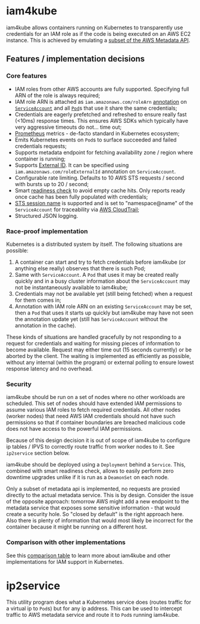 # iam4kube

iam4kube allows containers running on Kubernetes to transparently use credentials for an IAM role as if the code
is being executed on an AWS EC2 instance. This is achieved by emulating a
[subset of the AWS Metadata API](https://docs.aws.amazon.com/AWSEC2/latest/UserGuide/iam-roles-for-amazon-ec2.html#instance-metadata-security-credentials).

## Features / implementation decisions

### Core features

- IAM roles from other AWS accounts are fully supported. Specifying full ARN of the role is always required;
- IAM role ARN is attached as `iam.amazonaws.com/roleArn`
  [annotation](https://kubernetes.io/docs/concepts/overview/working-with-objects/annotations/) on
  [`ServiceAccount`](https://kubernetes.io/docs/tasks/configure-pod-container/configure-service-account/) and all
  [`Pod`](https://kubernetes.io/docs/concepts/workloads/pods/pod/)s that use it share the same credentials;
- Credentials are eagerly prefetched and refreshed to ensure really fast (<10ms) response times. This ensures AWS SDKs
  which typically have very aggressive timeouts do not... time out;
- [Prometheus](https://prometheus.io/) metrics - de-facto standard in Kubernetes ecosystem;
- Emits Kubernetes events on `Pod`s to surface succeeded and failed credentials requests;
- Supports metadata endpoint for fetching availability zone / region where container is running;
- Supports [External ID](https://docs.aws.amazon.com/IAM/latest/UserGuide/id_roles_create_for-user_externalid.html).
  It can be specified using `iam.amazonaws.com/roleExternalId` annotation on `ServiceAccount`.
- Configurable rate limiting. Defaults to 10 AWS STS requests / second with bursts up to 20 / second;
- Smart [readiness check](https://kubernetes.io/docs/tasks/configure-pod-container/configure-liveness-readiness-probes/#define-readiness-probes)
  to avoid empty cache hits. Only reports ready once cache has been fully populated with credentials;
- [STS session name](https://docs.aws.amazon.com/STS/latest/APIReference/API_AssumeRole.html) is supported and is
  set to "namespace@name" of the `ServiceAccount` for traceability via
  [AWS CloudTrail](https://aws.amazon.com/cloudtrail/);
- Structured JSON logging.

### Race-proof implementation

Kubernetes is a distributed system by itself. The following situations are possible:
1. A container can start and try to fetch credentials before iam4kube (or anything else really)
   observes that there is such Pod;
1. Same with `ServiceAccount`. A `Pod` that uses it may be created really quickly and in a busy cluster information
   about the `ServiceAccount` may not be instantaneously available to iam4kube;
1. Credentials may not be available yet (still being fetched) when a request for them comes in;
1. Annotation with IAM role ARN on an existing `ServiceAccount` may be set, then a `Pod` that uses it starts up quickly
   but iam4kube may have not seen the annotation update yet (still has `ServiceAccount` without the
   annotation in the cache).

These kinds of situations are handled gracefully by not responding to a request for credentials and waiting for
missing pieces of information to become available. Request may either time out (15 seconds currently) or be aborted by
the client. The waiting is implemented as efficiently as possible, without any internal (within the program) or
external polling to ensure lowest response latency and no overhead.

### Security

iam4kube should be run on a set of nodes where no other workloads are scheduled. This set of nodes should
have extended IAM permissions to assume various IAM roles to fetch required credentials. All other nodes (worker nodes)
that need AWS IAM credentials should not have such permissions so that if container boundaries are breached
malicious code does not have access to the powerful IAM permissions.

Because of this design decision it is out of scope of iam4kube to configure ip tables / IPVS to correctly route traffic
from worker nodes to it. See `ip2service` section below.

iam4kube should be deployed using a `Deployment` behind a `Service`. This, combined with smart readiness check, allows
to easily perform zero downtime upgrades unlike if it is run as a `DeamonSet` on each node.

Only a subset of metadata api is implemented, no requests are proxied directly to the actual metadata service.
This is by design. Consider the issue of the opposite approach: tomorrow AWS might add a new endpoint to the metadata
service that exposes some sensitive information - that would create a security hole. So "closed by default" is the
right approach here.
Also there is plenty of information that would most likely be incorrect for the container because it might be
running on a different host.

### Comparison with other implementations

See this [comparison table](https://docs.google.com/document/d/1rn-v2TNH9k4Oz-VuaueP77ANE5p-5Ua89obK2JaArfg/edit)
to learn more about iam4kube and other implementations for IAM support in Kubernetes.

# ip2service

This utility program does what a Kubernetes service does (routes traffic for a virtual ip to `Pod`s) but for any ip
address. This can be used to intercept traffic to AWS metadata service and route it to `Pod`s running iam4kube.
